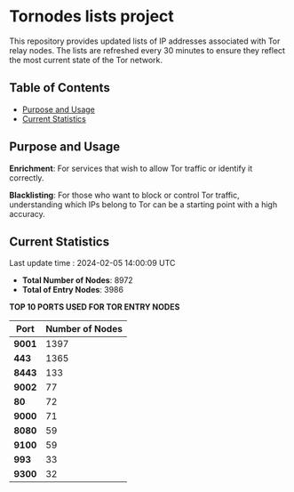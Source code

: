 # Tornodes lists project

This repository provides updated lists of IP addresses associated with Tor relay nodes. The lists are refreshed every 30 minutes to ensure they reflect the most current state of the Tor network.

## Table of Contents

- [Purpose and Usage](#purpose-and-usage)
- [Current Statistics](#current-statistics)


## Purpose and Usage

**Enrichment**: For services that wish to allow Tor traffic or identify it correctly.

**Blacklisting**: For those who want to block or control Tor traffic, understanding which IPs belong to Tor can be a starting point with a high accuracy.

## Current Statistics

Last update time : 2024-02-05 14:00:09 UTC

- **Total Number of Nodes**: 8972
- **Total of Entry Nodes**: 3986

**TOP 10 PORTS USED FOR TOR ENTRY NODES**

| **Port** | **Number of Nodes** |
|------|-----------------|
| **9001**   | 1397  |
| **443**   | 1365  |
| **8443**   | 133  |
| **9002**   | 77  |
| **80**   | 72  |
| **9000**   | 71  |
| **8080**   | 59  |
| **9100**   | 59  |
| **993**   | 33  |
| **9300**   | 32  |

